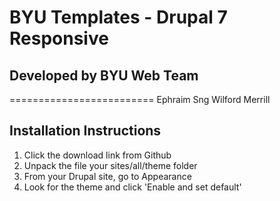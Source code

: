 # BYU Templates - Drupal 7 Responsive 

## Developed by BYU Web Team
=========================
Ephraim Sng
Wilford Merrill

## Installation Instructions
1. Click the download link from Github
2. Unpack the file your sites/all/theme folder
3. From your Drupal site, go to Appearance
4. Look for the theme and click 'Enable and set default'